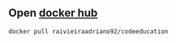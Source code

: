 ## Open [docker hub](https://hub.docker.com/r/raivieiraadriano92/codeeducation)

```sh
docker pull raivieiraadriano92/codeeducation
```
